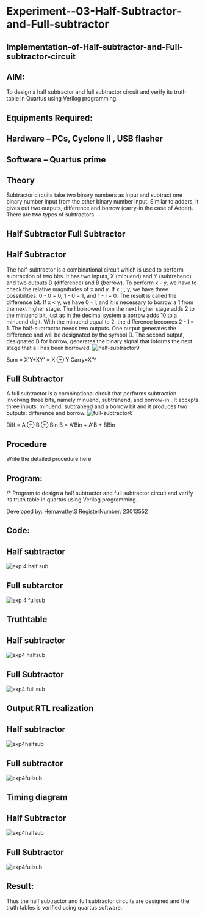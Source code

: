 # Experiment--03-Half-Subtractor-and-Full-subtractor
## Implementation-of-Half-subtractor-and-Full-subtractor-circuit
## AIM:
To design a half subtractor and full subtractor circuit and verify its truth table in Quartus using Verilog programming.

## Equipments Required:
## Hardware – PCs, Cyclone II , USB flasher
## Software – Quartus prime
## Theory
Subtractor circuits take two binary numbers as input and subtract one binary number input from the other binary number input. Similar to adders, it gives out two outputs, difference and borrow (carry-in the case of Adder). There are two types of subtractors.

## Half Subtractor Full Subtractor
## Half Subtractor
The half-subtractor is a combinational circuit which is used to perform subtraction of two bits. It has two inputs, X (minuend) and Y (subtrahend) and two outputs D (difference) and B (borrow). To perform x - y, we have to check the relative magnitudes of x and y. If x ;;, y, we have three possibilities: 0 - 0 = 0, 1 - 0 = 1, and 1 - I = 0. The result is called the difference bit. If x < y, we have 0 - I, and it is necessary to borrow a 1 from the next higher stage. The I borrowed from the next higher stage adds 2 to the minuend bit, just as in the decimal system a borrow adds 10 to a minuend digit. With the minuend equal to 2, the difference becomes 2 - I = 1. The half-subtractor needs two outputs. One output generates the difference and will be designated by the symbol D. The second output, designated B for borrow, generates the binary signal that informs the next stage that a I has been borrowed.
![half-subtractor9](https://user-images.githubusercontent.com/36288975/166112538-58c3bc7c-ee5d-4e6a-ac8d-8e8328efe27a.png)


Sum = X'Y+XY' = X ⊕ Y
Carry=X'Y

## Full Subtractor
A full subtractor is a combinational circuit that performs subtraction involving three bits, namely minuend, subtrahend, and borrow-in . It accepts three inputs: minuend, subtrahend and a borrow bit and it produces two outputs: difference and borrow. 
![full-subtractor6](https://user-images.githubusercontent.com/36288975/166112541-24c68359-3de8-4674-ae22-8272ffc385ed.png)


Diff = A ⊕ B ⊕ Bin B = A'Bin + A'B + BBin

## Procedure



Write the detailed procedure here 


## Program:
/*
Program to design a half subtractor and full subtractor circuit and verify its truth table in quartus using Verilog programming.


Developed by: Hemavathy.S
RegisterNumber: 23013552 



## Code: 

## Half subtractor
![exp 4 half sub](https://github.com/Hemaatchu/Experiment--03-Half-Subtractor-and-Full-subtractor/assets/147328300/f701d982-8ad6-4b69-a01a-0eae610266d0)

## Full subtarctor
![exp 4 fullsub](https://github.com/Hemaatchu/Experiment--03-Half-Subtractor-and-Full-subtractor/assets/147328300/2692913b-1c5b-4e13-8f70-3f5e0b37c399)


## Truthtable

## Half subtractor

![exp4 halfsub](https://github.com/Hemaatchu/Experiment--03-Half-Subtractor-and-Full-subtractor/assets/147328300/02cc0094-56e1-4b0e-8c92-27440279a610)

## Full Subtractor

![exp4 full sub](https://github.com/Hemaatchu/Experiment--03-Half-Subtractor-and-Full-subtractor/assets/147328300/81bc5ff0-32d0-4e36-af3e-262b0653f382)


## Output RTL realization

## Half subtractor

![exp4halfsub](https://github.com/Hemaatchu/Experiment--03-Half-Subtractor-and-Full-subtractor/assets/147328300/2735e144-48c1-43eb-896d-ad79b925f205)


## Full subtractor


![exp4fullsub](https://github.com/Hemaatchu/Experiment--03-Half-Subtractor-and-Full-subtractor/assets/147328300/41071d8a-f790-451e-9c1c-188eed444509)


## Timing diagram 

## Half Subtractor

![exp4halfsub](https://github.com/Hemaatchu/Experiment--03-Half-Subtractor-and-Full-subtractor/assets/147328300/cd609a24-0cb2-4ee0-8421-80cac70ede6e)


## Full Subtractor


![exp4fullsub](https://github.com/Hemaatchu/Experiment--03-Half-Subtractor-and-Full-subtractor/assets/147328300/2cfdda7d-06b5-461d-ada5-a78e3635b64a)


## Result:
Thus the half subtractor and full subtractor circuits are designed and the truth tables is verified using quartus software.
